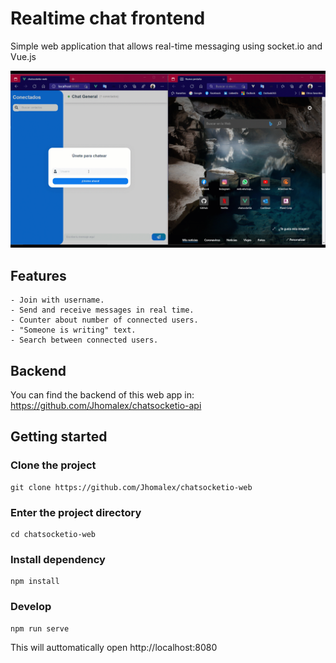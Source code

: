 # Realtime chat frontend
Simple web application that allows real-time messaging using socket.io and Vue.js

<p align="center">
  <img width="600" src="./public/chat.gif">
</p>

## Features
```
- Join with username.
- Send and receive messages in real time.
- Counter about number of connected users.
- "Someone is writing" text.
- Search between connected users.
```

## Backend
You can find the backend of this web app in: https://github.com/Jhomalex/chatsocketio-api

## Getting started

### Clone the project
```
git clone https://github.com/Jhomalex/chatsocketio-web
```

### Enter the project directory
```
cd chatsocketio-web
```

### Install dependency
```
npm install
```

### Develop
```
npm run serve
```
This will auttomatically open http://localhost:8080

